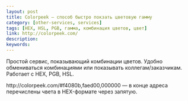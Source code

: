 ```yaml
---
layout: post
title: Colorpeek — способ быстро покзать цветовую гамму
category: [other-services, services]
tags: [HEX, HSL, PGB, гамма, комбинация цветов, цвет]
link: http://colorpeek.com/
description:
keywords:
---
```


<p>Простой сервис, показывающий комбинации цветов. Удобно обмениваться комбинациями или показывать коллегам/заказчикам. Работает с HEX, PGB, HSL.</p>
<p>http://colorpeek.com/#f4080b,faed00,000000 — в конце адреса перечислены чвета в HEX-формате через запятую.</p>
